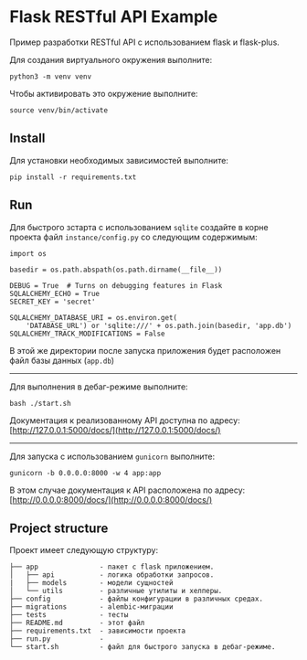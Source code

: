 # Flask RESTful API Example

Пример разработки RESTful API с использованием flask и flask-plus.

Для создания виртуального окружения выполните:

    python3 -m venv venv

Чтобы активировать это окружение выполните:

    source venv/bin/activate

## Install

Для установки необходимых зависимостей выполните:

    pip install -r requirements.txt

## Run

Для быстрого зстарта с использованием `sqlite` создайте в корне проекта файл `instance/config.py` со следующим содержимым:

    import os

    basedir = os.path.abspath(os.path.dirname(__file__))

    DEBUG = True  # Turns on debugging features in Flask
    SQLALCHEMY_ECHO = True
    SECRET_KEY = 'secret'

    SQLALCHEMY_DATABASE_URI = os.environ.get(
        'DATABASE_URL') or 'sqlite:///' + os.path.join(basedir, 'app.db')
    SQLALCHEMY_TRACK_MODIFICATIONS = False

В этой же директории после запуска приложения будет расположен файл базы данных (`app.db`)

----

Для выполнения в дебаг-режиме выполните:

    bash ./start.sh 

Документация к реализованному API доступна по адресу: [http://127.0.0.1:5000/docs/](http://127.0.0.1:5000/docs/)

----

Для запуска с использованием `gunicorn` выполните:

    gunicorn -b 0.0.0.0:8000 -w 4 app:app

В этом случае документация к API расположена по адресу: [http://0.0.0.0:8000/docs/](http://0.0.0.0:8000/docs/)

## Project structure

Проект имеет следующую структуру:

    ├── app               - пакет с flask приложением.
    │   ├── api           - логика обработки запросов.
    |   ├── models        - модели сущностей
    │   └── utils         - различные утилиты и хелперы.
    ├── config            - файлы конфигурации в различных средах.
    ├── migrations        - alembic-миграции
    ├── tests             - тесты
    ├── README.md         - этот файл
    ├── requirements.txt  - зависимости проекта
    ├── run.py            - 
    └── start.sh          - файл для быстрого запуска в дебаг-режиме.
